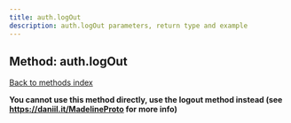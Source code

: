```yaml
---
title: auth.logOut
description: auth.logOut parameters, return type and example
---
```

## Method: auth.logOut  
[Back to methods index](index.md)


**You cannot use this method directly, use the logout method instead (see https://daniil.it/MadelineProto for more info)**




